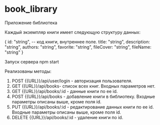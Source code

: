 # book_library
Приложение библиотека

Каждый экземпляр книги имеет следующую структуру данных:

{
  id: "string",   -- код книги, внутреннее поле.
  title: "string",
  description: "string",
  authors: "string",
  favorite: "string",
  fileCover: "string",
  fileName: "string"
}

Запуск сервера
npm start

Реализованы методы:

1. POST {{URL}}/api/user/login - авторизация пользователя.
2. GET {{URL}}/api/books- список всех книг. Входных параметров нет.
3. GET {{URL}}/api/books/:id - данные книги по ее id.
4. POST {{URL}}/api/books - добавление книги в библиотеку. Входные параметры описаны выше, кроме поля id.
5. PUT {{URL}}/api/books/:id - редактирование данных книги по ее id. Входные параметры описаны выше, кроме поля id.
6. DELETE {{URL}}/api/books/:id - удаление книги по id.

